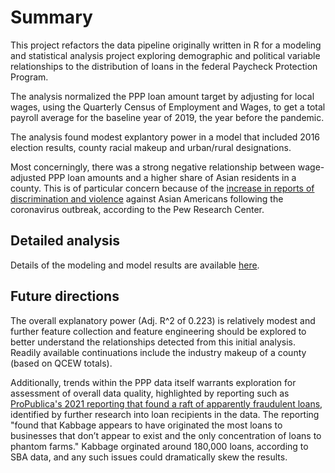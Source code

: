 # Summary

This project refactors the data pipeline originally written in R for a modeling and statistical analysis project exploring demographic and political variable relationships to the distribution of loans in the federal Paycheck Protection Program. 

The analysis normalized the PPP loan amount target by adjusting for local wages, using the Quarterly Census of Employment and Wages, to get a total payroll average for the baseline year of 2019, the year before the pandemic. 

The analysis found modest explantory power in a model that included 2016 election results, county racial makeup and urban/rural designations.

Most concerningly, there was a strong negative relationship between wage-adjusted PPP loan amounts and a higher share of Asian residents in a county. This is of particular concern because of the [increase in reports of discrimination and violence](https://www.pewresearch.org/race-and-ethnicity/2023/11/30/asian-americans-and-discrimination-during-the-covid-19-pandemic/) against Asian Americans following the coronavirus outbreak, according to the Pew Research Center. 

## Detailed analysis

Details of the modeling and model results are available [here](notebooks/regression_analysis.ipynb). 

## Future directions

The overall explanatory power (Adj. R^2 of 0.223) is relatively modest and further feature collection and feature engineering should be explored to better understand the relationships detected from this initial analysis. Readily available continuations include the industry makeup of a county (based on QCEW totals). 

Additionally, trends within the PPP data itself warrants exploration for assessment of overall data quality, highlighted by reporting such as [ProPublica's 2021 reporting that found a raft of apparently fraudulent loans](https://www.propublica.org/article/ppp-farms), identified by further research into loan recipients in the data. The reporting "found that Kabbage appears to have originated the most loans to businesses that don’t appear to exist and the only concentration of loans to phantom farms." Kabbage orginated around 180,000 loans, according to SBA data, and any such issues could dramatically skew the results.
